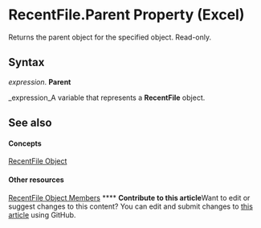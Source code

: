 
# RecentFile.Parent Property (Excel)

Returns the parent object for the specified object. Read-only.


## Syntax

 _expression_. **Parent**

 _expression_A variable that represents a  **RecentFile** object.


## See also


#### Concepts


 [RecentFile Object](39d0a969-179d-a7bd-e5ab-7baf7930712a.md)
#### Other resources


 [RecentFile Object Members](af06db48-f17a-9039-d252-728001dea3dc.md)
****   **Contribute to this article**Want to edit or suggest changes to this content? You can edit and submit changes to  [this article](https://github.com/jhershey00/VBA_Excel_Test/OpenXMLCon/articles/09a1a8f8-bd85-8592-58d6-31735b3911f3.md) using GitHub.

